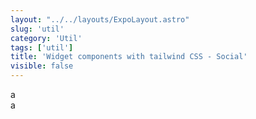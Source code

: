 ```yaml
---
layout: "../../layouts/ExpoLayout.astro"
slug: 'util'
category: 'Util'
tags: ['util']
title: 'Widget components with tailwind CSS - Social'
visible: false
---
```


<article class="border shadow-sm break-inside overflow-hidden relative flex flex-col gap-2 rounded-xl text-sm p-3 bg-white dark:bg-gray-950 dark:text-white dark:border-gray-900" data-filter="social">
  a
</article>

<article class="border shadow-sm break-inside overflow-hidden relative flex flex-col gap-2 rounded-xl text-sm p-3 bg-white dark:bg-gray-950 dark:text-white dark:border-gray-900" data-filter="social">
  a
</article>

